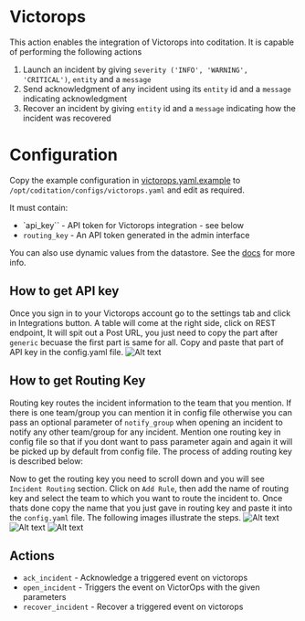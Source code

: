 # Victorops

This action enables the integration of Victorops into coditation. It is capable of performing the following actions
1. Launch an incident by giving `severity ('INFO', 'WARNING', 'CRITICAL')`, `entity` and a `message` 
2. Send acknowledgment of any incident using its `entity` id and a `message` indicating acknowledgment
3. Recover an incident by giving `entity` id and a `message` indicating how the incident was recovered

# Configuration

Copy the example configuration in [victorops.yaml.example](./victorops.yaml.example)
to `/opt/coditation/configs/victorops.yaml` and edit as required.

It must contain:

* `api_key`` - API token for Victorops integration - see below
* `routing_key` - An API token generated in the admin interface

You can also use dynamic values from the datastore. See the
[docs](https://docs.coditation.com/reference/pack_configs.html) for more info.

## How to get API key

Once you sign in to your Victorops account go to the settings tab and click in Integrations button. A table will come at the right side, click on REST endpoint, It will spit out a Post URL, you just need to copy the part after `generic` becuase the first part is same for all. Copy and paste that part of API key in the config.yaml file.
![Alt text](/st2contrib/_images/api_key.png?raw=true "add API key")


## How to get Routing Key

Routing key routes the incident information to the team  that you mention. If there is one team/group you can mention it in config file otherwise you can pass an optional parameter of `notify_group` when opening an incident to notify any other team/group for any incident. Mention one routing key in config file so that if you dont want to pass parameter again and again it will be picked up by default from config file. The process of adding routing key is described below:

Now to get the routing key you need to scroll down and you will see `Incident Routing` section. Click on `Add Rule`, then add the name of routing key and select the team to which you want to route the incident to. Once thats done copy the name that you just gave in routing key and paste it into the `config.yaml` file. The following images illustrate the steps.
![Alt text](/st2contrib/_images/add_rule.png?raw=true "add Rule")
![Alt text](/st2contrib/_images/routing_key.png?raw=true "add routing key")
![Alt text](/st2contrib/_images/done.png?raw=true "select team to route the incidents to")


## Actions

* `ack_incident` - Acknowledge a triggered event on victorops
* `open_incident` - Triggers the event on VictorOps with the given parameters
* `recover_incident` - Recover a triggered event on victorops
